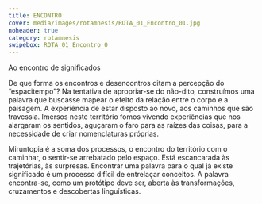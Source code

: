 ```yaml
---
title: ENCONTRO
cover: media/images/rotamnesis/ROTA_01_Encontro_01.jpg
noheader: true
category: rotamnesis
swipebox: ROTA_01_Encontro_0
---
```

Ao encontro de significados

De que forma os encontros e desencontros ditam a percepção do “espacitempo”? Na tentativa de apropriar-se do não-dito, construímos
uma palavra que buscasse mapear o efeito da relação entre o corpo e a paisagem. A experiência de estar disposto ao novo, aos caminhos que são travessia. Imersos neste território
fomos vivendo experiências que nos alargaram os sentidos, aguçaram o faro para as raízes das coisas, para a necessidade de criar nomenclaturas próprias.


Miruntopia é a soma dos processos, o encontro do território com o caminhar, o sentir-se arrebatado pelo espaço. Está escancarada
às trajetórias, às surpresas. Encontrar uma palavra para o qual já existe significado é um processo difícil de entrelaçar conceitos. A palavra encontra-se, como um protótipo deve ser, aberta às transformações, cruzamentos e descobertas linguísticas.
